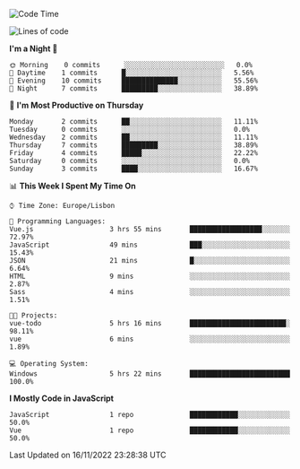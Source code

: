 <!--START_SECTION:waka-->
![Code Time](http://img.shields.io/badge/Code%20Time-26%20hrs%2053%20mins-blue)

![Lines of code](https://img.shields.io/badge/From%20Hello%20World%20I%27ve%20Written-63%20Thousand%20lines%20of%20code-blue)

**I'm a Night 🦉** 

```text
🌞 Morning    0 commits      ░░░░░░░░░░░░░░░░░░░░░░░░░   0.0% 
🌆 Daytime    1 commits      █░░░░░░░░░░░░░░░░░░░░░░░░   5.56% 
🌃 Evening    10 commits     ██████████████░░░░░░░░░░░   55.56% 
🌙 Night      7 commits      █████████░░░░░░░░░░░░░░░░   38.89%

```
📅 **I'm Most Productive on Thursday** 

```text
Monday       2 commits      ██░░░░░░░░░░░░░░░░░░░░░░░   11.11% 
Tuesday      0 commits      ░░░░░░░░░░░░░░░░░░░░░░░░░   0.0% 
Wednesday    2 commits      ██░░░░░░░░░░░░░░░░░░░░░░░   11.11% 
Thursday     7 commits      █████████░░░░░░░░░░░░░░░░   38.89% 
Friday       4 commits      █████░░░░░░░░░░░░░░░░░░░░   22.22% 
Saturday     0 commits      ░░░░░░░░░░░░░░░░░░░░░░░░░   0.0% 
Sunday       3 commits      ████░░░░░░░░░░░░░░░░░░░░░   16.67%

```


📊 **This Week I Spent My Time On** 

```text
⌚︎ Time Zone: Europe/Lisbon

💬 Programming Languages: 
Vue.js                   3 hrs 55 mins       ██████████████████░░░░░░░   72.97% 
JavaScript               49 mins             ███░░░░░░░░░░░░░░░░░░░░░░   15.43% 
JSON                     21 mins             █░░░░░░░░░░░░░░░░░░░░░░░░   6.64% 
HTML                     9 mins              ░░░░░░░░░░░░░░░░░░░░░░░░░   2.87% 
Sass                     4 mins              ░░░░░░░░░░░░░░░░░░░░░░░░░   1.51%

🐱‍💻 Projects: 
vue-todo                 5 hrs 16 mins       ████████████████████████░   98.11% 
vue                      6 mins              ░░░░░░░░░░░░░░░░░░░░░░░░░   1.89%

💻 Operating System: 
Windows                  5 hrs 22 mins       █████████████████████████   100.0%

```

**I Mostly Code in JavaScript** 

```text
JavaScript               1 repo              ████████████░░░░░░░░░░░░░   50.0% 
Vue                      1 repo              ████████████░░░░░░░░░░░░░   50.0%

```



 Last Updated on 16/11/2022 23:28:38 UTC
<!--END_SECTION:waka-->
